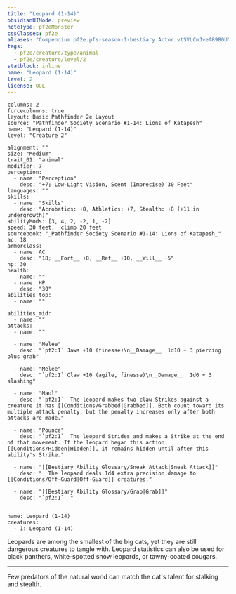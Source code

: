 ```yaml
---
title: "Leopard (1-14)"
obsidianUIMode: preview
noteType: pf2eMonster
cssClasses: pf2e
aliases: "Compendium.pf2e.pfs-season-1-bestiary.Actor.vtSVLCmJvef8980U" 
tags:
  - pf2e/creature/type/animal
  - pf2e/creature/level/2
statblock: inline
name: "Leopard (1-14)"
level: 2
license: OGL
---
```


```statblock
columns: 2
forcecolumns: true
layout: Basic Pathfinder 2e Layout
source: "Pathfinder Society Scenario #1-14: Lions of Katapesh"
name: "Leopard (1-14)"
level: "Creature 2"

alignment: ""
size: "Medium"
trait_01: "animal"
modifier: 7
perception:
  - name: "Perception"
    desc: "+7; Low-Light Vision, Scent (Imprecise) 30 Feet"
languages: ""
skills:
  - name: "Skills"
    desc: "Acrobatics: +8, Athletics: +7, Stealth: +8 (+11 in undergrowth)"
abilityMods: [3, 4, 2, -2, 1, -2]
speed: 30 feet,  climb 20 feet
sourcebook: "_Pathfinder Society Scenario #1-14: Lions of Katapesh_"
ac: 18
armorclass:
  - name: AC
    desc: "18; __Fort__ +8, __Ref__ +10, __Will__ +5"
hp: 30
health:
  - name: ""
  - name: HP
    desc: "30"
abilities_top:
  - name: ""

abilities_mid:
  - name: ""
attacks:
  - name: ""

  - name: "Melee"
    desc: "`pf2:1` Jaws +10 (finesse)\n__Damage__  1d10 + 3 piercing plus grab"

  - name: "Melee"
    desc: "`pf2:1` Claw +10 (agile, finesse)\n__Damage__  1d6 + 3 slashing"

  - name: "Maul"
    desc: "`pf2:1`  The leopard makes two claw Strikes against a creature it has [[Conditions/Grabbed|Grabbed]]. Both count toward its multiple attack penalty, but the penalty increases only after both attacks are made."

  - name: "Pounce"
    desc: "`pf2:1`  The leopard Strides and makes a Strike at the end of that movement. If the leopard began this action [[Conditions/Hidden|Hidden]], it remains hidden until after this ability's Strike."

  - name: "[[Bestiary Ability Glossary/Sneak Attack|Sneak Attack]]"
    desc: "  The leopard deals 1d4 extra precision damage to [[Conditions/Off-Guard|Off-Guard]] creatures."

  - name: "[[Bestiary Ability Glossary/Grab|Grab]]"
    desc: "`pf2:1`  "
 
```

```encounter-table
name: Leopard (1-14)
creatures:
  - 1: Leopard (1-14)
```



Leopards are among the smallest of the big cats, yet they are still dangerous creatures to tangle with. Leopard statistics can also be used for black panthers, white-spotted snow leopards, or tawny-coated cougars.

* * *

Few predators of the natural world can match the cat's talent for stalking and stealth.
